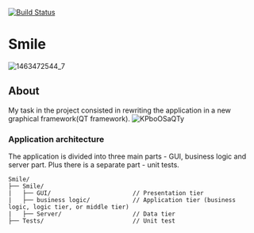 [![Build Status](https://travis-ci.org/DenisReznikov/Smile.svg?branch=master)](https://travis-ci.org/DenisReznikov/Smile)
# Smile
![1463472544_7](https://user-images.githubusercontent.com/52967686/62469134-53cb6600-b7a0-11e9-832f-6645c97f96ad.gif)
## About
My task in the project consisted in rewriting the application in a new graphical framework(QT framework).
![KPboOSaQTy](https://user-images.githubusercontent.com/52967686/62468838-b112e780-b79f-11e9-9fac-bc363f8b70c0.gif)
### Application architecture
The application is divided into three main parts - GUI, business logic and server part. Plus there is a separate part - unit tests.
```
Smile/
├── Smile/
|   ├── GUI/                       // Presentation tier
|   ├── business logic/            // Application tier (business logic, logic tier, or middle tier)
|   ├── Server/                    // Data tier
├── Tests/                         // Unit test
```
